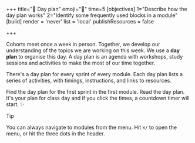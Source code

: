 +++
title="📅 Day plan"
emoji="📅"
time=5
[objectives]
    1="Describe how the day plan works"
    2="Identify some frequently used blocks in a module"
[build]
  render = 'never'
  list = 'local'
  publishResources = false

+++

Cohorts meet once a week in person. Together, we develop our understanding of the topics we are working on this week. We use a **day plan** to organise this day. A day plan is an agenda with workshops, study sessions and activities to make the most of our time together.

There's a day plan for every sprint of every module. Each day plan lists a series of activities, with timings, instructions, and links to resources.

Find the day plan for the first sprint in the first module. Read the day plan. It's your plan for class day and if you click the times, a countdown timer will start. ✨

> [!TIP]
> You can always navigate to modules from the menu. Hit `⌘/` to open the menu, or hit the three dots in the header.
